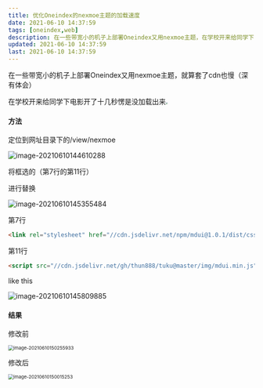 ```yaml
---
title: 优化Oneindex的nexmoe主题的加载速度
date: 2021-06-10 14:37:59
tags: [oneindex,web]
description: 在一些带宽小的机子上部署Oneindex又用nexmoe主题，在学校开来给同学下电影开了十几秒愣是没加载出来
updated: 2021-06-10 14:37:59
last: 2021-06-10 14:37:59
---
```




在一些带宽小的机子上部署Oneindex又用nexmoe主题，就算套了cdn也慢（深有体会）

在学校开来给同学下电影开了十几秒愣是没加载出来<img src="https://cdn.jsdelivr.net/gh/thun888/jian@master/coolapk_emotion_42_diaoxie.png" style="zoom:25%;" />

#### 方法

定位到网址目录下的/view/nexmoe

![image-20210610144610288](https://cdn.jsdelivr.net/gh/thun888/tuku@master/img/20210610144611.png)

将框选的（第7行的第11行）

进行替换

![image-20210610145355484](https://cdn.jsdelivr.net/gh/thun888/tuku@master/img/20210610145355.png)

第7行

```html
<link rel="stylesheet" href="//cdn.jsdelivr.net/npm/mdui@1.0.1/dist/css/mdui.min.css">
```

第11行

```html
<script src="//cdn.jsdelivr.net/gh/thun888/tuku@master/img/mdui.min.js"></script>
```

like this 

![image-20210610145809885](https://cdn.jsdelivr.net/gh/thun888/tuku@master/img/20210610145809.png)

#### 结果

修改前

<img src="https://cdn.jsdelivr.net/gh/thun888/tuku@master/img/20210610150256.png" alt="image-20210610150255933" style="zoom:67%;" />

修改后

<img src="https://cdn.jsdelivr.net/gh/thun888/tuku@master/img/20210610150015.png" alt="image-20210610150015253" style="zoom:67%;" />

